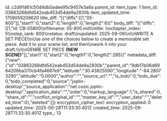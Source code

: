 id: c2d91d61c50d4db0adee95c9457e3a8a
parent_id: 
item_type: 1
item_id: 03863268dfd542eab453d54de9a2830b
item_updated_time: 1759059206620
title_diff: "[{\"diffs\":[[1,\"05-800\"]],\"start1\":0,\"start2\":0,\"length1\":0,\"length2\":6}]"
body_diff: "[{\"diffs\":[[1,\"id: CB-05800\\\nfilename: 05-800.md\\\ntitle: \\\nchapter_index: 5\\\nstep_rank: 800\\\nstatus: draft\\\nupdated: 2025-09-06\\\n\\\nWRITE A SET PIECE\\\nUse one of the choices below to create a memorable set piece. Add it to your scene list, and then\\\nwork it into your draft.\\\n\\\nGENRE SET PIECE ____(NEW SCENE)____\"]],\"start1\":0,\"start2\":0,\"length1\":0,\"length2\":285}]"
metadata_diff: {"new":{"id":"03863268dfd542eab453d54de9a2830b","parent_id":"9db17b06d6964206ba370cb4fa4687e9","latitude":"30.43825590","longitude":"-84.28073290","altitude":"0.0000","author":"","source_url":"","is_todo":0,"todo_due":0,"todo_completed":0,"source":"joplin-desktop","source_application":"net.cozic.joplin-desktop","application_data":"","order":0,"markup_language":1,"is_shared":0,"share_id":"","conflict_original_id":"","master_key_id":"","user_data":"","deleted_time":0},"deleted":[]}
encryption_cipher_text: 
encryption_applied: 0
updated_time: 2025-09-28T11:33:30.401Z
created_time: 2025-09-28T11:33:30.401Z
type_: 13